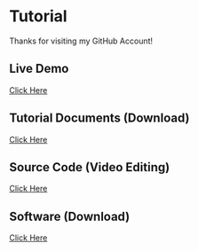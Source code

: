 # Tutorial
Thanks for visiting my GitHub Account!

## Live Demo
[Click Here](https://www.youtube.com/@learnwithfair)

## Tutorial Documents (Download)

[Click Here](https://mega.nz/folder/hPNxXI6L#wlJ4aEFG9xDkvWVrDfSSjA)

## Source Code (Video Editing)

[Click Here](https://mega.nz/folder/dKtgBQTY#TKuV3o2yrhKd8vup4Ad5Jw)

## Software (Download)

[Click Here](https://mega.nz/folder/AWE1XYSK#hh63ludzqQJhuVdwjOOH-A)




